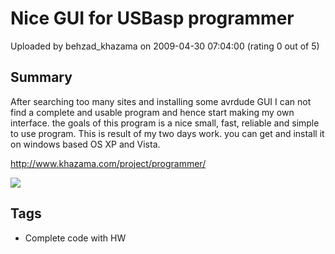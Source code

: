 # Nice GUI for USBasp programmer

Uploaded by behzad_khazama on 2009-04-30 07:04:00 (rating 0 out of 5)

## Summary

After searching too many sites and installing some avrdude GUI I can not find a complete and usable program and hence start making my own interface. the goals of this program is a nice small, fast, reliable and simple to use program. This is result of my two days work. you can get and install it on windows based OS XP and Vista.


<http://www.khazama.com/project/programmer/>


![](http://www.khazama.com/project/programmer/main.png)

## Tags

- Complete code with HW
